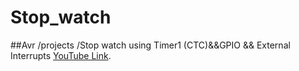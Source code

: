 # Stop_watch
##Avr /projects /Stop watch using Timer1 (CTC)&&GPIO && External Interrupts
[YouTube Link](https://www.youtube.com/watch?v=PHm97uSS31E).
